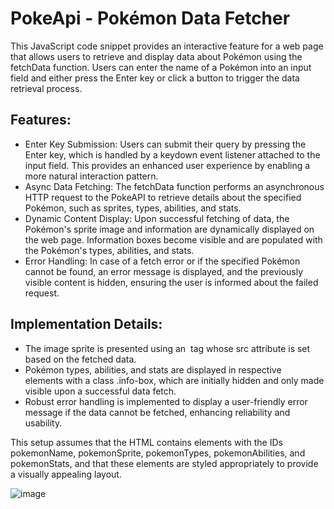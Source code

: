 # PokeApi - Pokémon Data Fetcher

This JavaScript code snippet provides an interactive feature for a web page that allows users to retrieve and display data about Pokémon using the fetchData function. Users can enter the name of a Pokémon into an input field and either press the Enter key or click a button to trigger the data retrieval process.

## Features:
+ Enter Key Submission: Users can submit their query by pressing the Enter key, which is handled by a keydown event listener attached to the input field. This provides an enhanced user experience by enabling a more natural interaction pattern.
+ Async Data Fetching: The fetchData function performs an asynchronous HTTP request to the PokeAPI to retrieve details about the specified Pokémon, such as sprites, types, abilities, and stats.
+ Dynamic Content Display: Upon successful fetching of data, the Pokémon's sprite image and information are dynamically displayed on the web page. Information boxes become visible and are populated with the Pokémon's types, abilities, and stats.
+ Error Handling: In case of a fetch error or if the specified Pokémon cannot be found, an error message is displayed, and the previously visible content is hidden, ensuring the user is informed about the failed request.

## Implementation Details:
+ The image sprite is presented using an <img> tag whose src attribute is set based on the fetched data.
+ Pokémon types, abilities, and stats are displayed in respective <div> elements with a class .info-box, which are initially hidden and only made visible upon a successful data fetch.
+ Robust error handling is implemented to display a user-friendly error message if the data cannot be fetched, enhancing reliability and usability.

This setup assumes that the HTML contains elements with the IDs pokemonName, pokemonSprite, pokemonTypes, pokemonAbilities, and pokemonStats, and that these elements are styled appropriately to provide a visually appealing layout.

![image](https://github.com/chavez62/pokeapi/assets/67764701/50a9c043-600f-4605-a2c3-c525e7880061)
